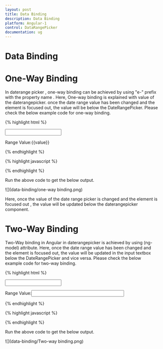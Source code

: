 ```yaml
---
layout: post
title: Data Binding 
description: Data Binding
platform: Angular-1
control: DataRangePicker
documentation: ug
---
```

# Data Binding

# One-Way Binding

In daterange picker , one-way binding can be achieved by using "e-" prefix with the property name . Here, One-way binding is explained with value of the daterangepicker. once the date range value has been changed and the element is focused out, the value will be below the DateRangePicker. Please check the below example code for one-way binding. 

{% highlight html %}

<div ng-controller="dateRangeCtrl" >
  <input type="text" id="daterange" ej-daterangepicker e-value="value" e-width="300px" />

   <p>Range Value:{{value}}</p>
        
</div>

{% endhighlight %}

{% highlight javascript %}

<script>
        angular.module('syncApp', ['ejangular'])
           .controller('dateRangeCtrl', function ($scope) {
               $scope.value = "5/10/2016 - 5/17/2018";               
           });
</script>

{% endhighlight %}

Run the above code to get the below output.

![](data-binding/one-way binding.png)

Here, once the value of the date range picker is changed and the element is focused out , the value will be updated below the daterangepicker component.

# Two-Way Binding

Two-Way binding in Angular in daterangepicker is achieved by using (ng-model) attribute. Here, once the date range value has been changed and the element is focused out, the value will be updated in the input textbox below the DateRangePicker and vice versa. Please check the below example code for two-way binding.

{% highlight html %}

<div ng-controller="dateRangeCtrl" >
  <input type="text" id="daterange" ej-daterangepicker e-value="value" e-width="300px" />

   <p>Range Value:<input ng-model="value" size="35" /></p>
        
</div>

{% endhighlight %} 

{% highlight javascript %}

<script>
     angular.module('syncApp', ['ejangular'])
     .controller('dateRangeCtrl', function ($scope) {
     $scope.value = "5/28/2016 12:00 AM - 5/28/2018 12:00 AM";
     $scope.enable = "true";              
           });
</script>

{% endhighlight %}

Run the above code to get the below output.

![](data-binding/Two-way binding.png)